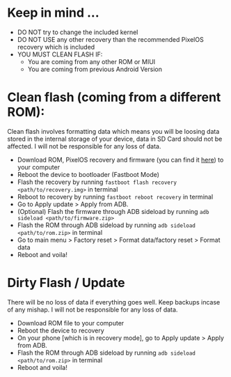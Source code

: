 # Keep in mind ...
- DO NOT try to change the included kernel
- DO NOT USE any other recovery than the recommended PixelOS recovery which is included
- YOU MUST CLEAN FLASH IF:
    - You are coming from any other ROM or MIUI
    - You are coming from previous Android Version

# Clean flash (coming from a different ROM):
Clean flash involves formatting data which means you will be loosing data stored in the internal storage of your device, data in SD Card should not be affected. I will not be responsible for any loss of data.
- Download ROM, PixelOS recovery and firmware (you can find it [here](https://xiaomifirmwareupdater.com/firmware/gauguin/)) to your computer
- Reboot the device to bootloader (Fastboot Mode)
- Flash the recovery by running `fastboot flash recovery <path/to/recovery.img>` in terminal
- Reboot to recovery by running `fastboot reboot recovery` in terminal
- Go to Apply update > Apply from ADB.
- (Optional) Flash the firmware through ADB sideload by running `adb sideload <path/to/firmware.zip>`
- Flash the ROM through ADB sideload by running `adb sideload <path/to/rom.zip>` in terminal
- Go to main menu > Factory reset > Format data/factory reset > Format data
- Reboot and voila!

# Dirty Flash / Update
There will be no loss of data if everything goes well. Keep backups incase of any mishap. I will not be responsible for any loss of data.
- Download ROM file to your computer
- Reboot the device to recovery
- On your phone [which is in recovery mode], go to Apply update > Apply from ADB.
- Flash the ROM through ADB sideload by running `adb sideload <path/to/rom.zip>` in terminal
- Reboot and voila!
